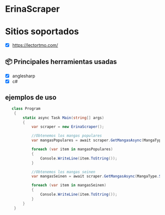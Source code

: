 # ErinaScraper
# Sitios soportados
-[x] https://lectortmo.com/
## **:package: Principales herramientas usadas**

- [x] anglesharp
- [x] c#

## ejemplos de uso
```c#
   class Program
    {
        static async Task Main(string[] args)
        {
            var scraper = new ErinaScraper();

            //Obtenemos los mangas populares 
            var mangasPopulares = await scraper.GetMangasAsync(MangaType.Populars);

            foreach (var item in mangasPopulares)
            {
                Console.WriteLine(item.ToString());
            }

            //Obtenemos los mangas seinen 
            var mangasSeinen = await scraper.GetMangasAsync(MangaType.Seinen);

            foreach (var item in mangasSeinen)
            {
                Console.WriteLine(item.ToString());
            }
        }
    }
```
